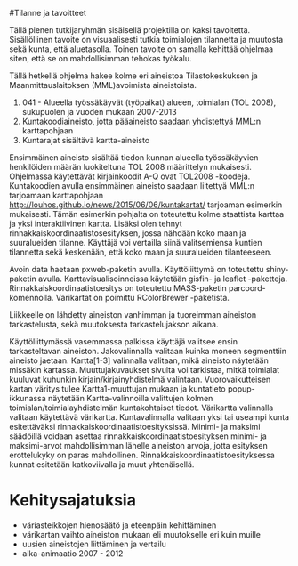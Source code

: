 #Tilanne ja tavoitteet

Tällä pienen tutkijaryhmän sisäisellä projektilla on kaksi tavoitetta. Sisällöllinen tavoite on visuaalisesti tutkia toimialojen tilannetta ja muutosta sekä
kunta, että aluetasolla. Toinen tavoite on samalla kehittää ohjelmaa siten, että se on mahdollisimman tehokas työkalu. 

Tällä hetkellä ohjelma hakee kolme eri aineistoa Tilastokeskuksen ja Maanmittauslaitoksen (MML)avoimista aineistoista.
1. 041 - Alueella työssäkäyvät (työpaikat) alueen, toimialan (TOL 2008), sukupuolen ja vuoden mukaan 2007-2013
2. Kuntakoodiaineisto, jotta pääaineisto saadaan yhdistettyä MML:n karttapohjaan
3. Kuntarajat sisältävä kartta-aineisto

Ensimmäinen aineisto sisältää tiedon kunnan alueella työssäkäyvien henkilöiden määrän luokiteltuna TOL 2008 määrittelyn mukaisesti.
Ohjelmassa käytettävät kirjainkoodit A-Q ovat TOL2008 -koodeja. Kuntakoodien avulla ensimmäinen aineisto saadaan liitettyä MML:n tarjoamaan karttapohjaan http://louhos.github.io/news/2015/06/06/kuntakartat/ tarjoaman esimerkin mukaisesti. Tämän esimerkin pohjalta on toteutettu kolme staattista karttaa ja yksi interaktiivinen kartta. Lisäksi olen tehnyt rinnakkaiskoordinaatistosesityksen, jossa nähdään koko maan ja suuralueiden tilanne. Käyttäjä voi vertailla siinä valitsemiensa kuntien tilannetta sekä keskenään, että koko maan ja suuralueiden tilanteeseen. 

Avoin data haetaan pxweb-paketin avulla. Käyttöliittymä on toteutettu shiny-paketin avulla. Karttavisualisoinneissa käytetään gisfin- ja leaflet -paketteja. Rinnakkaiskoordinaatistoesitys on toteutettu MASS-paketin parcoord-komennolla. Värikartat on poimittu RColorBrewer -paketista.

Liikkeelle on lähdetty aineiston vanhimman ja tuoreimman aineiston tarkastelusta, sekä muutoksesta tarkastelujakson aikana. 

Käyttöliittymässä vasemmassa palkissa käyttäjä valitsee ensin tarkasteltavan aineiston. Jakovalinnalla valitaan kuinka moneen segmenttiin aineisto jaetaan. Kartta[1-3] valinnalla valitaan, mikä aineisto näytetään missäkin kartassa. Muuttujakuvaukset sivulta voi tarkistaa, mitkä toimialat kuuluvat kuhunkin kirjain/kirjainyhdistelmä valintaan. Vuorovaikutteisen kartan väritys tulee Kartta1-muuttujan mukaan ja kuntatieto popup-ikkunassa näytetään Kartta-valinnoilla valittujen kolmen toimialan/toimialayhdistelmän kuntakohtaiset tiedot. Värikartta valinnalla valitaan käytettävä värikartta. Kuntavalinnalla valitaan yksi tai useampi kunta esitettäväksi rinnakkaiskoordinaatistoesityksissä. Minimi- ja maksimi säädöillä voidaan asettaa rinnakkaiskoordinaatistoesityksen minimi- ja maksimi-arvot mahdollisimman lähelle aineiston arvoja, jotta esityksen erottelukyky on paras mahdollinen. Rinnakkaiskoordinaatistoesityksessa kunnat esitetään katkoviivalla ja muut yhtenäisellä.

# Kehitysajatuksia
- väriasteikkojen hienosäätö ja eteenpäin kehittäminen
- värikartan vaihto aineiston mukaan eli muutokselle eri kuin muille
- uusien aineistojen liittäminen ja vertailu
- aika-animaatio 2007 - 2012

